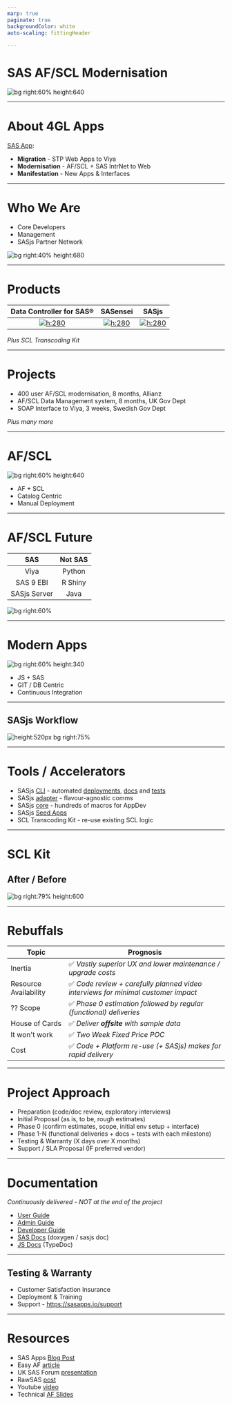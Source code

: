 ```yaml
---
marp: true
paginate: true
backgroundColor: white
auto-scaling: fittingHeader

---
```


<!--
npx @marp-team/marp-cli slides/af-intro.md -o af-intro/index.html --html=true
-->

<script>
  var _paq = window._paq = window._paq || [];
  /* tracker methods like "setCustomDimension" should be called before "trackPageView" */
  _paq.push(['trackPageView']);
  _paq.push(['enableLinkTracking']);
  (function() {
    var u="https://analytics.4gl.io/";
    _paq.push(['setTrackerUrl', u+'matomo.php']);
    _paq.push(['setSiteId', '10']);
    var d=document, g=d.createElement('script'), s=d.getElementsByTagName('script')[0];
    g.async=true; g.src=u+'matomo.js'; s.parentNode.insertBefore(g,s);
  })();
</script>
<!-- header: ![h:6em align:right](../img/4gl-logo2.png) -->

# SAS AF/SCL Modernisation

![bg right:60% height:640](../img/sasaf1.png)

---
<!-- header: ![h:5em align:right](../img/4gl-logo2.png) -->
# About 4GL Apps

[SAS App](https://sasapps.io):

- **Migration** - STP Web Apps to Viya
- **Modernisation** - AF/SCL + SAS IntrNet to Web
- **Manifestation** - New Apps & Interfaces

---

# Who We Are

- Core Developers
- Management
- SASjs Partner Network


![bg right:40% height:680](../img/us.png)


---

<!-- header: ![h:3em align:right](../img/4gl-logo2.png) -->

# Products

|Data Controller for SAS®|SASensei|SASjs|
|:---:|:---:|:---:|
|[![h:280](../img/dc.png)](https://datacontroller.io)|[![h:280](../img/sasensei.png)](https://sasensei.com)|[![h:280](../img/sasjs.png)](https://sasjs.io)|

_Plus SCL Transcoding Kit_

---

# Projects

- 400 user AF/SCL modernisation, 8 months, Allianz
- AF/SCL Data Management system, 8 months, UK Gov Dept
- SOAP Interface to Viya, 3 weeks, Swedish Gov Dept

_Plus many more_

---


# AF/SCL

![bg right:60% height:640](../img/sasaf2.svg)

- AF + SCL
- Catalog Centric
- Manual Deployment

---

# AF/SCL Future

|SAS|Not SAS|
|:---:|:---:|
|Viya|Python|
|SAS 9 EBI|R Shiny|
|SASjs Server|Java|

![bg right:60%](../img/crossroads.jpeg)

---

# Modern Apps

![bg right:60% height:340](../img/sasaf3.svg)

- JS + SAS
- GIT / DB Centric
- Continuous Integration


---

## SASjs Workflow

![height:520px bg right:75% ](https://i.imgur.com/gIYp5OG.png)

---
# Tools / Accelerators

- SASjs [CLI](https://cli.sasjs.io) - automated [deployments](https://cli.sasjs.io/cbd), [docs](https://cli.sasjs.io/doc) and [tests](https://cli.sasjs.io/test)
- SASjs [adapter](https://adapter.sasjs.io) - flavour-agnostic comms
- SASjs [core](https://core.sasjs.io) - hundreds of macros for AppDev
- SASjs [Seed Apps](https://github.com/search?q=topic%3Asasjs-seed-app+org%3Asasjs+fork%3Atrue&type=repositories)
- SCL Transcoding Kit - re-use existing SCL logic

---
# SCL Kit
## After / Before

![bg right:79% height:600](../img/sasaf8.png)

---

# Rebuffals

|Topic|Prognosis|
|---|---|
|Inertia|✅ _Vastly superior UX and lower maintenance / upgrade costs_|
|Resource Availability|✅ _Code review + carefully planned video interviews for minimal customer impact_ |
|?? Scope|✅  _Phase 0 estimation followed by regular (functional) deliveries_|
|House of Cards|✅ _Deliver **offsite** with sample data_|
|It won't work|✅ _Two Week Fixed Price POC_|
|Cost|✅ _Code + Platform re-use (+ SASjs) makes for rapid delivery_|
<!--
15-30 minute daily standups mandatory
what use and what DON'T use
offsite generally means MUCH faster iterations
-->


---

# Project Approach

- Preparation (code/doc review, exploratory interviews)
- Initial Proposal (as is, to be, rough estimates)
- Phase 0 (confirm estimates, scope, initial env setup + interface)
- Phase 1-N (functional deliveries + docs + tests with each milestone)
- Testing & Warranty (X days over X months)
- Support / SLA Proposal (IF preferred vendor)



---
# Documentation

_Continuously delivered - NOT at the end of the project_

- [User Guide](https://sasjs.github.io/docs/#/?id=%2fuser-guide%2fuser-overview)
- [Admin Guide](https://sasjs.github.io/docs/#/admin-guide/admin-overview)
- [Developer Guide](https://sasjs.github.io/docs/#/developer-guide/developer-overview)
- [SAS Docs](https://core.sasjs.io/) (doxygen / sasjs doc)
- [JS Docs](https://adapter.sasjs.io/) (TypeDoc)

---
## Testing & Warranty

- Customer Satisfaction Insurance
- Deployment & Training
- Support - https://sasapps.io/support
---
# Resources

- SAS Apps [Blog Post](https://sasapps.io/modernising-legacy-sas-scl-af-applications)
- Easy AF [article](https://www.linkedin.com/pulse/easy-af-scl-modernisation-html5-sas-allan-bowe/)
- UK SAS Forum [presentation](https://drive.google.com/file/d/1RMLxFccaXYh35IGnbcFjISFmZUIdetUO/view)
- RawSAS [post](https://rawsas.com/modernising-legacy-sas-scl-af-applications/)
- Youtube [video](https://www.youtube.com/watch?v=G_M1t6hTMJQ)
- Technical [AF Slides](https://slides.sasjs.io/af-scl)

